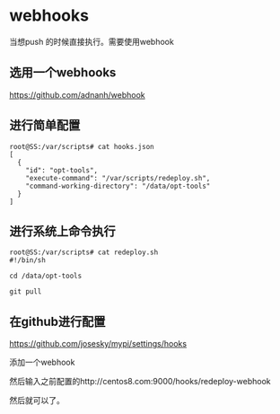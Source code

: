 # webhooks 

当想push 的时候直接执行。需要使用webhook

## 选用一个webhooks

https://github.com/adnanh/webhook

## 进行简单配置

```config
root@SS:/var/scripts# cat hooks.json
[
  {
    "id": "opt-tools",
    "execute-command": "/var/scripts/redeploy.sh",
    "command-working-directory": "/data/opt-tools"
  }
]
```

## 进行系统上命令执行

```config
root@SS:/var/scripts# cat redeploy.sh
#!/bin/sh

cd /data/opt-tools

git pull
```

## 在github进行配置

https://github.com/josesky/mypi/settings/hooks

添加一个webhook

然后输入之前配置的http://centos8.com:9000/hooks/redeploy-webhook

然后就可以了。
